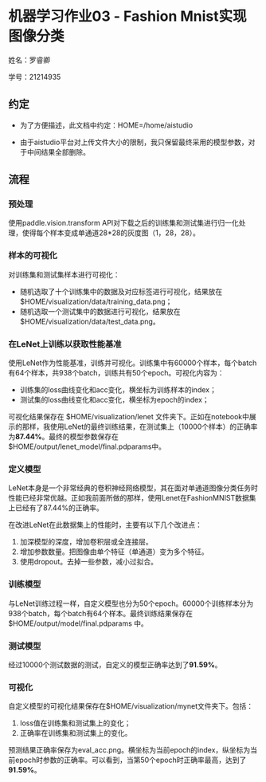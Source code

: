# 机器学习作业03 - Fashion Mnist实现图像分类

姓名：罗睿卿

学号：21214935

## 约定
- 为了方便描述，此文档中约定：HOME=/home/aistudio

- 由于aistudio平台对上传文件大小的限制，我只保留最终采用的模型参数，对于中间结果全部删除。

## 流程

### 预处理

使用paddle.vision.transform API对下载之后的训练集和测试集进行归一化处理，使得每个样本变成单通道28*28的灰度图（1，28，28）。

### 样本的可视化

对训练集和测试集样本进行可视化：
- 随机选取了十个训练集中的数据及对应标签进行可视化，结果放在 $HOME/visualization/data/training_data.png；
- 随机选取一个测试集中的数据进行可视化，结果放在 $HOME/visualization/data/test_data.png。

### 在LeNet上训练以获取性能基准

使用LeNet作为性能基准，训练并可视化。训练集中有60000个样本，每个batch有64个样本，共938个batch，训练共有50个epoch。可视化内容为：
- 训练集的loss曲线变化和acc变化，横坐标为训练样本的index；
- 测试集的loss曲线变化和acc变化，横坐标为epoch的index；

可视化结果保存在 $HOME/visualization/lenet 文件夹下。正如在notebook中展示的那样，我使用LeNet的最终训练结果，在测试集上（10000个样本）的正确率为**87.44%**。最终的模型参数保存在 $HOME/output/lenet_model/final.pdparams中。

### 定义模型

LeNet本身是一个非常经典的卷积神经网络模型，其在面对单通道图像分类任务时性能已经非常优越。正如我前面所做的那样，使用Lenet在FashionMNIST数据集上已经有了87.44%的正确率。

在改进LeNet在此数据集上的性能时，主要有以下几个改进点：

1. 加深模型的深度，增加卷积层或全连接层。
2. 增加参数数量。把图像由单个特征（单通道）变为多个特征。
3. 使用dropout。去掉一些参数，减小过拟合。

### 训练模型

与LeNet训练过程一样，自定义模型也分为50个epoch。60000个训练样本分为938个batch，每个batch有64个样本。最终训练结果保存在 $HOME/output/model/final.pdparams 中。

### 测试模型

经过10000个测试数据的测试，自定义的模型正确率达到了**91.59%**。

### 可视化

自定义模型的可视化结果保存在$HOME/visualization/mynet文件夹下。包括：

1. loss值在训练集和测试集上的变化；
2. 正确率在训练集和测试集上的变化。

预测结果正确率保存为eval_acc.png。横坐标为当前epoch的index，纵坐标为当前epoch时参数的正确率。可以看到，当第50个epoch时正确率最高，达到了**91.59%**。

